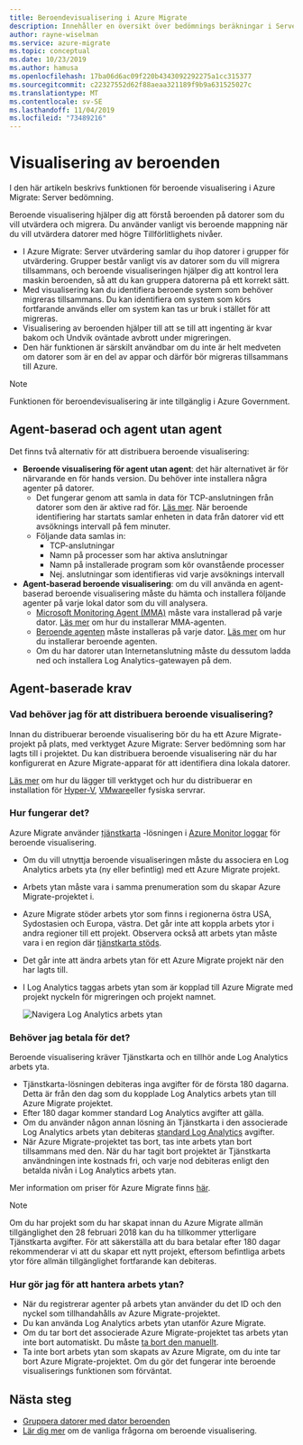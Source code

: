 ```yaml
---
title: Beroendevisualisering i Azure Migrate
description: Innehåller en översikt över bedömnings beräkningar i Server Assessment service i Azure Migrate
author: rayne-wiselman
ms.service: azure-migrate
ms.topic: conceptual
ms.date: 10/23/2019
ms.author: hamusa
ms.openlocfilehash: 17ba06d6ac09f220b4343092292275a1cc315377
ms.sourcegitcommit: c22327552d62f88aeaa321189f9b9a631525027c
ms.translationtype: MT
ms.contentlocale: sv-SE
ms.lasthandoff: 11/04/2019
ms.locfileid: "73489216"
---
```

# <a name="dependency-visualization"></a>Visualisering av beroenden

I den här artikeln beskrivs funktionen för beroende visualisering i Azure Migrate: Server bedömning.

Beroende visualisering hjälper dig att förstå beroenden på datorer som du vill utvärdera och migrera. Du använder vanligt vis beroende mappning när du vill utvärdera datorer med högre Tillförlitlighets nivåer.

- I Azure Migrate: Server utvärdering samlar du ihop datorer i grupper för utvärdering. Grupper består vanligt vis av datorer som du vill migrera tillsammans, och beroende visualiseringen hjälper dig att kontrol lera maskin beroenden, så att du kan gruppera datorerna på ett korrekt sätt.
- Med visualisering kan du identifiera beroende system som behöver migreras tillsammans. Du kan identifiera om system som körs fortfarande används eller om system kan tas ur bruk i stället för att migreras.
- Visualisering av beroenden hjälper till att se till att ingenting är kvar bakom och Undvik oväntade avbrott under migreringen.
- Den här funktionen är särskilt användbar om du inte är helt medveten om datorer som är en del av appar och därför bör migreras tillsammans till Azure.


> [!NOTE]
> Funktionen för beroendevisualisering är inte tillgänglig i Azure Government.

## <a name="agent-based-and-agentless"></a>Agent-baserad och agent utan agent

Det finns två alternativ för att distribuera beroende visualisering:

- **Beroende visualisering för agent utan agent**: det här alternativet är för närvarande en för hands version. Du behöver inte installera några agenter på datorer. 
    - Det fungerar genom att samla in data för TCP-anslutningen från datorer som den är aktive rad för. [Läs mer](how-to-create-group-machine-dependencies-agentless.md).
När beroende identifiering har startats samlar enheten in data från datorer vid ett avsöknings intervall på fem minuter.
    - Följande data samlas in:
        - TCP-anslutningar
        - Namn på processer som har aktiva anslutningar
        - Namn på installerade program som kör ovanstående processer
        - Nej. anslutningar som identifieras vid varje avsöknings intervall
- **Agent-baserad beroende visualisering**: om du vill använda en agent-baserad beroende visualisering måste du hämta och installera följande agenter på varje lokal dator som du vill analysera.  
    - [Microsoft Monitoring Agent (MMA)](https://docs.microsoft.com/azure/log-analytics/log-analytics-agent-windows) måste vara installerad på varje dator. [Läs mer](https://docs.microsoft.com/azure/migrate/how-to-create-group-machine-dependencies#install-the-mma) om hur du installerar MMA-agenten.
    - [Beroende agenten](../azure-monitor/platform/agents-overview.md#dependency-agent) måste installeras på varje dator. [Läs mer](https://docs.microsoft.com/azure/migrate/how-to-create-group-machine-dependencies#install-the-dependency-agent) om hur du installerar beroende agenten.
    - Om du har datorer utan Internetanslutning måste du dessutom ladda ned och installera Log Analytics-gatewayen på dem.

## <a name="agent-based-requirements"></a>Agent-baserade krav

### <a name="what-do-i-need-to-deploy-dependency-visualization"></a>Vad behöver jag för att distribuera beroende visualisering?

Innan du distribuerar beroende visualisering bör du ha ett Azure Migrate-projekt på plats, med verktyget Azure Migrate: Server bedömning som har lagts till i projektet. Du kan distribuera beroende visualisering när du har konfigurerat en Azure Migrate-apparat för att identifiera dina lokala datorer.

[Läs mer](how-to-assess.md) om hur du lägger till verktyget och hur du distribuerar en installation för [Hyper-V](how-to-set-up-appliance-hyper-v.md), [VMware](how-to-set-up-appliance-vmware.md)eller fysiska servrar.


### <a name="how-does-it-work"></a>Hur fungerar det?

Azure Migrate använder [tjänstkarta](../operations-management-suite/operations-management-suite-service-map.md) -lösningen i [Azure Monitor loggar](../log-analytics/log-analytics-overview.md) för beroende visualisering.

- Om du vill utnyttja beroende visualiseringen måste du associera en Log Analytics arbets yta (ny eller befintlig) med ett Azure Migrate projekt.
- Arbets ytan måste vara i samma prenumeration som du skapar Azure Migrate-projektet i.
- Azure Migrate stöder arbets ytor som finns i regionerna östra USA, Sydostasien och Europa, västra. Det går inte att koppla arbets ytor i andra regioner till ett projekt. Observera också att arbets ytan måste vara i en region där [tjänstkarta stöds](../azure-monitor/insights/vminsights-enable-overview.md#prerequisites).
- Det går inte att ändra arbets ytan för ett Azure Migrate projekt när den har lagts till.
- I Log Analytics taggas arbets ytan som är kopplad till Azure Migrate med projekt nyckeln för migreringen och projekt namnet.

    ![Navigera Log Analytics arbets ytan](./media/concepts-dependency-visualization/oms-workspace.png)



### <a name="do-i-need-to-pay-for-it"></a>Behöver jag betala för det?

Beroende visualisering kräver Tjänstkarta och en tillhör ande Log Analytics arbets yta. 

- Tjänstkarta-lösningen debiteras inga avgifter för de första 180 dagarna. Detta är från den dag som du kopplade Log Analytics arbets ytan till Azure Migrate projektet.
- Efter 180 dagar kommer standard Log Analytics avgifter att gälla.
- Om du använder någon annan lösning än Tjänstkarta i den associerade Log Analytics arbets ytan debiteras [standard Log Analytics](https://azure.microsoft.com/pricing/details/log-analytics/) avgifter.
- När Azure Migrate-projektet tas bort, tas inte arbets ytan bort tillsammans med den. När du har tagit bort projektet är Tjänstkarta användningen inte kostnads fri, och varje nod debiteras enligt den betalda nivån i Log Analytics arbets ytan.

Mer information om priser för Azure Migrate finns [här](https://azure.microsoft.com/pricing/details/azure-migrate/).

> [!NOTE]
> Om du har projekt som du har skapat innan du Azure Migrate allmän tillgänglighet den 28 februari 2018 kan du ha tillkommer ytterligare Tjänstkarta avgifter. För att säkerställa att du bara betalar efter 180 dagar rekommenderar vi att du skapar ett nytt projekt, eftersom befintliga arbets ytor före allmän tillgänglighet fortfarande kan debiteras.



### <a name="how-do-i-manage-the-workspace"></a>Hur gör jag för att hantera arbets ytan?

- När du registrerar agenter på arbets ytan använder du det ID och den nyckel som tillhandahålls av Azure Migrate-projektet.
- Du kan använda Log Analytics arbets ytan utanför Azure Migrate.
- Om du tar bort det associerade Azure Migrate-projektet tas arbets ytan inte bort automatiskt. Du måste [ta bort den manuellt](../azure-monitor/platform/manage-access.md).
- Ta inte bort arbets ytan som skapats av Azure Migrate, om du inte tar bort Azure Migrate-projektet. Om du gör det fungerar inte beroende visualiserings funktionen som förväntat.

## <a name="next-steps"></a>Nästa steg
- [Gruppera datorer med dator beroenden](how-to-create-group-machine-dependencies.md)
- [Lär dig mer](https://docs.microsoft.com/azure/migrate/resources-faq#what-is-dependency-visualization) om de vanliga frågorna om beroende visualisering.


